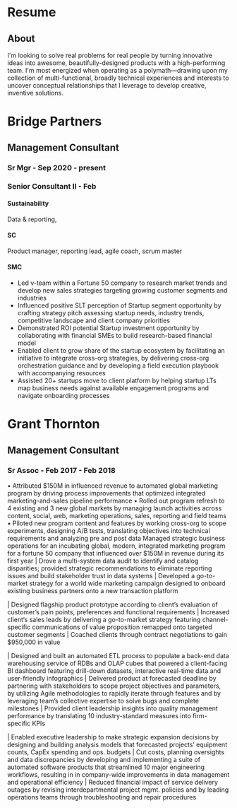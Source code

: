 # Resume

## About

I'm looking to solve real problems for real people by turning innovative ideas into awesome, beautifully-designed products with a high-performing team. I'm most energized when operating as a polymath—drawing upon my collection of multi-functional, broadly technical experiences and interests to uncover conceptual relationships that I leverage to develop creative, inventive solutions.




# Bridge Partners
## Management Consultant
### Sr Mgr - Sep 2020 - present
### Senior Consultant II - Feb

#### Sustainability 
Data & reporting, 


#### SC
Product manager, reporting lead, agile coach, scrum master


#### SMC
- Led v-team within a Fortune 50 company to research market trends and develop new sales strategies targeting growing customer segments and industries
- Influenced positive SLT perception of Startup segment opportunity by crafting strategy pitch assessing startup needs, industry trends, competitive landscape and client company priorities
- Demonstrated ROI potential Startup investment opportunity by collaborating with financial SMEs to build research-based financial model
- Enabled client to grow share of the startup ecosystem by facilitating an initiative to integrate cross-org strategies, by delivering cross-org orchestration guidance and by developing a field execution playbook with accompanying resources
- Assisted 20+ startups move to client platform by helping startup LTs map business needs against available engagement programs and navigate onboarding processes

# Grant Thornton
## Management Consultant
### Sr Assoc - Feb 2017 - Feb 2018
• Attributed $150M in influenced revenue to automated global marketing program by driving process improvements that optimized integrated marketing-and-sales pipeline performance
• Rolled out program refresh to 4 existing and 3 new global markets by managing launch activities across content, social, web, marketing operations, sales, reporting and field teams
• Piloted new program content and features by working cross-org to scope experiments, designing A/B tests, translating objectives into technical requirements and analyzing pre and post data
 Managed strategic business operations for an incubating global, modern, integrated marketing program for a fortune 50 company that influenced over $150M in revenue during its first year
| Drove a multi-system data audit to identify and catalog disparities; provided strategic recommendations to eliminate reporting issues and build stakeholder trust in data systems
| Developed a go-to-market strategy for a world wide marketing campaign designed to onboard existing business partners onto a new transaction platform




| Designed flagship product prototype according to client’s evaluation of customer’s pain points, preferences and functional requirements
| Increased client‘s sales leads by delivering a go-to-market strategy featuring channel-specific  communications of value proposition remapped onto targeted customer segments
| Coached clients through contract negotiations to gain $950,000 in value

| Designed and built an automated ETL process to populate a back-end data warehousing service of RDBs and OLAP cubes that powered a client-facing BI dashboard featuring drill-down datasets, interactive real-time data and user-friendly infographics
| Delivered product at forecasted deadline by partnering with stakeholders to scope project objectives and parameters, by utilizing Agile methodologies to rapidly iterate through features and by leveraging team’s collective expertise to solve bugs and complete milestones
| Provided client leadership insights into quality management performance by translating 10 industry-standard measures into firm-specific KPIs 



| Enabled executive leadership to make strategic expansion decisions by designing and building analysis models that forecasted projects’ equipment counts, CapEx spending and ops. budgets
| Cut costs, planning oversights and data discrepancies by developing and implementing a suite of automated software products that streamlined 10 major engineering workflows, resulting in in company-wide improvements in data management and operational efficiency 
| Reduced financial impact of service delivery outages by revising interdepartmental project mgmt. policies and by leading operations teams through troubleshooting and repair procedures
